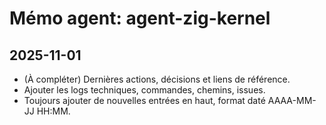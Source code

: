 # Mémo agent: agent-zig-kernel

## 2025-11-01
- (À compléter) Dernières actions, décisions et liens de référence.
- Ajouter les logs techniques, commandes, chemins, issues.
- Toujours ajouter de nouvelles entrées en haut, format daté AAAA-MM-JJ HH:MM.
